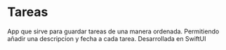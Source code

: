 # Tareas
App que sirve para guardar tareas de una manera ordenada. Permitiendo añadir una descripcion y fecha a cada tarea.
Desarrollada en SwiftUI
